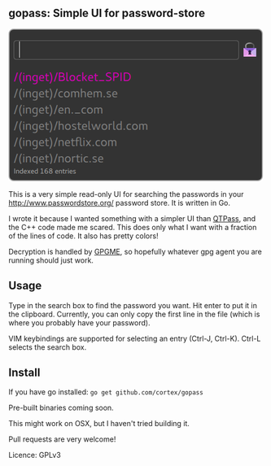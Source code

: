 
## gopass: Simple UI for password-store
![Screenshot](screenshot.png)

This is a very simple read-only UI for searching the passwords in your http://www.passwordstore.org/ password store. It is written in Go.

I wrote it because I wanted something with a simpler UI than [QTPass](https://qtpass.org/), and the C++ code made me scared. This does only what I want with a fraction of the lines of code. It also has pretty colors!

Decryption is handled by [GPGME](https://www.gnupg.org/%28es%29/related_software/gpgme/index.html), so hopefully whatever gpg agent you are running should just work.

## Usage
Type in the search box to find the password you want. Hit enter to put it in the clipboard. Currently, you can only copy the first line in the file (which is where you probably have your password).

VIM keybindings are supported for selecting an entry (Ctrl-J, Ctrl-K).
Ctrl-L selects the search box.


## Install
If you have go installed:
`go get github.com/cortex/gopass` 

Pre-built binaries coming soon.

This might work on OSX, but I haven't tried building it. 

Pull requests are very welcome!

Licence: GPLv3
